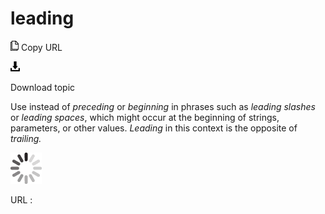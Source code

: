 # leading

![Copy URL](media/leading/Copy.png)
Copy URL

![Download](media/leading/Download.png)

Download topic

Use instead of *preceding* or *beginning* in phrases such as *leading slashes* or *leading* *spaces*, which might occur at the beginning of strings, parameters, or other values. *Leading* in this context is the opposite of *trailing.*

![In progress](media/leading/activity-large.gif)

URL :
